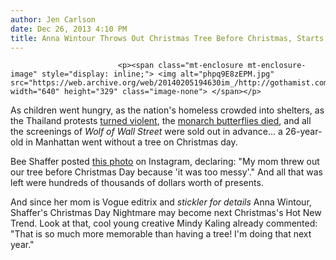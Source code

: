 ```yaml
---
author: Jen Carlson
date: Dec 26, 2013 4:10 PM
title: Anna Wintour Throws Out Christmas Tree Before Christmas, Starts Trend
---
```



                            
                            
                            
                            <p><span class="mt-enclosure mt-enclosure-image" style="display: inline;"> <img alt="phpq9E8zEPM.jpg" src="https://web.archive.org/web/20140205194630im_/http://gothamist.com/attachments/arts_jen/phpq9E8zEPM.jpg" width="640" height="329" class="image-none"> </span></p>

<p>As children went hungry, as the nation&apos;s homeless crowded into shelters, as the Thailand protests <a href="https://web.archive.org/web/20140205194630/http://www.cnn.com/2013/12/26/world/asia/thailand-protests/">turned violent</a>, the <a href="https://web.archive.org/web/20140205194630/http://www.washingtonpost.com/blogs/wonkblog/wp/2013/12/03/why-are-the-monarch-butterflies-disappearing/">monarch butterflies died</a>, and all the screenings of <em>Wolf of Wall Street</em> were sold out in advance... a 26-year-old in Manhattan went without a tree on Christmas day.</p>

<p>Bee Shaffer posted <a href="https://web.archive.org/web/20140205194630/http://instagram.com/p/iWo1QGAMfS/">this photo</a> on Instagram, declaring: &quot;My mom threw out our tree before Christmas Day because &apos;it was too messy&apos;.&quot; And all that was left were hundreds of thousands of dollars worth of presents.</p>

<p>And since her mom is Vogue editrix and <em>stickler for details</em> Anna Wintour, Shaffer&apos;s Christmas Day Nightmare may become next Christmas&apos;s Hot New Trend. Look at that, cool young creative Mindy Kaling already commented: &quot;That is so much more memorable than having a tree! I&apos;m doing that next year.&quot;</p>
                            
                            
                            